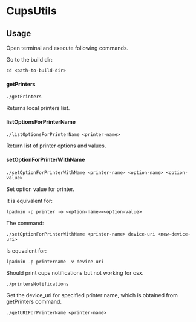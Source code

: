 # CupsUtils

## Usage

Open terminal and execute following commands.

Go to the build dir:
```
cd <path-to-build-dir>
```

#### getPrinters
```
./getPrinters
```
Returns local printers list.

#### listOptionsForPrinterName
```
./listOptionsForPrinterName <printer-name>
```
Return list of printer options and values.

#### setOptionForPrinterWithName
```
./setOptionForPrinterWithName <printer-name> <option-name> <option-value>
```
Set option value for printer.

It is equivalent for:
```
lpadmin -p printer -o <option-name>=<option-value>
```
The command:
```
./setOptionForPrinterWithName <printer-name> device-uri <new-device-uri>
```
Is equvalent for:
```
lpadmin -p printername -v device-uri
```


Should print cups notifications but not working for osx.
```
./printersNotifications
```


Get the device_uri for specified printer name, which is obtained from getPrinters command.
```
./getURIForPrinterName <printer-name>
```

